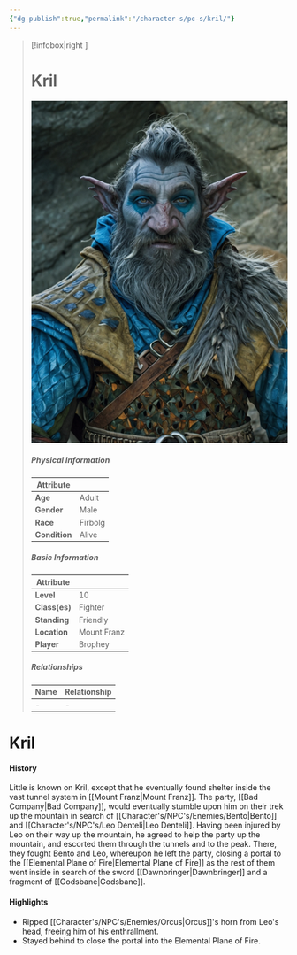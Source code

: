 ```yaml
---
{"dg-publish":true,"permalink":"/character-s/pc-s/kril/"}
---
```


>[!infobox|right ]
># **Kril**
>![Kril.jpg|cover h-small](/img/user/Attachments/Characters/Kril.jpg)
>##### **Physical Information**
>| Attribute | | 
>---|---|
>| **Age** | Adult |
>| **Gender** | Male |
>| **Race** | Firbolg |
>| **Condition** | Alive |
>##### **Basic Information**
>| Attribute | |
>---|---|
>| **Level** | 10 |
>| **Class(es)** | Fighter |
>| **Standing** | Friendly |
>| **Location** | Mount Franz |
>| **Player** | Brophey |
>##### **Relationships**
>| Name | Relationship |
>---| ---|
>| - | *-* |

# Kril
#### History

Little is known on Kril, except that he eventually found shelter inside the vast tunnel system in [[Mount Franz\|Mount Franz]]. The party, [[Bad  Company\|Bad  Company]], would eventually stumble upon him on their trek up the mountain in search of [[Character's/NPC's/Enemies/Bento\|Bento]] and [[Character's/NPC's/Leo Denteli\|Leo Denteli]]. Having been injured by Leo on their way up the mountain, he agreed to help the party up the mountain, and escorted them through the tunnels and to the peak. There, they fought Bento and Leo, whereupon he left the party, closing a portal to the [[Elemental Plane of Fire\|Elemental Plane of Fire]] as the rest of them went inside in search of the sword [[Dawnbringer\|Dawnbringer]] and a fragment of [[Godsbane\|Godsbane]].

#### Highlights

- Ripped [[Character's/NPC's/Enemies/Orcus\|Orcus]]'s horn from Leo's head, freeing him of his enthrallment.
- Stayed behind to close the portal into the Elemental Plane of Fire.